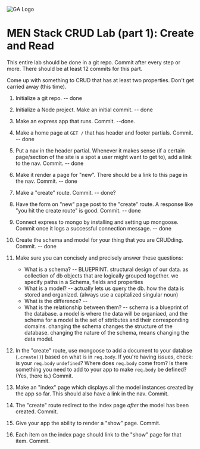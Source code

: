 ![GA Logo](https://ga-dash.s3.amazonaws.com/production/assets/logo-9f88ae6c9c3871690e33280fcf557f33.png)

# MEN Stack CRUD Lab (part 1): Create and Read

This entire lab should be done in a git repo.  Commit after every step or more.  There should be at least 12 commits for this part.

Come up with something to CRUD that has at least two properties. Don't get carried away (this time). 

1. Initialize a git repo. -- done
1. Initialize a Node project. Make an initial commit. -- done
1. Make an express app that runs. Commit. --done.
1. Make a home page at `GET /` that has header and footer partials.  Commit. -- done
1. Put a nav in the header partial.  Whenever it makes sense (if a certain page/section of the site is a spot a user might want to get to), add a link to the nav.  Commit. -- done
1. Make it render a page for "new". There should be a link to this page in the nav. Commit. -- done
1. Make a "create" route. Commit. -- done?
1. Have the form on "new" page post to the "create" route. A response like "you hit the create route" is good. Commit. -- done
1. Connect express to mongo by installing and setting up mongoose. Commit once it logs a successful connection message. -- done




1. Create the schema and model for your thing that you are CRUDding. Commit. -- done


1. Make sure you can concisely and precisely answer these questions: 
    * What is a schema?  -- BLUEPRINT.  structural design of our data.  as collection of db objects that are logically grouped together. we specify paths in a Schema, fields and properties
    * What is a model?  -- actually lets us query the db.  how the data is stored and organized. (always use a capitalized singular noun)
    * What is the difference?  --  
    * What is the relationship between them? -- schema is a blueprint of the database.  a model is where the data will be organiaed, and the schema for a model is the set of sttributes and their corresponding domains. changing the schema changes the structure of the database.  changing the nature of the schema, means changing the data model.  

1. In the "create" route, use mongoose to add a document to your databse (`.create()`) based on what is in `req.body`. If you're having issues, check: is your `req.body` `undefined`? Where does `req.body` come from? Is there something you need to add to your app to make `req.body` be defined? (Yes, there is.) Commit.



1. Make an "index" page which displays all the model instances created by the app so far. This should also have a link in the nav. Commit.
1. The "create" route redirect to the index page _after_ the model has been created. Commit.
1. Give your app the ability to render a "show" page. Commit.
1. Each item on the index page should link to the "show" page for that item. Commit.























